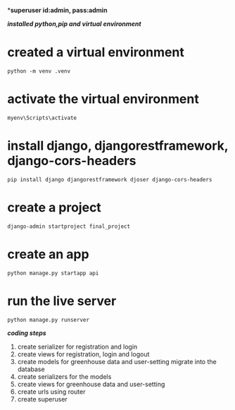 *****superuser id:admin, pass:admin****

***installed python,pip and virtual environment***

# created a virtual environment
    python -m venv .venv
# activate the virtual environment
    myenv\Scripts\activate
# install django, djangorestframework, django-cors-headers 
    pip install django djangorestframework djoser django-cors-headers
# create a project
    django-admin startproject final_project
# create an app
    python manage.py startapp api
# run the live server 
    python manage.py runserver

***coding steps***
1. create serializer for registration and login
2. create views for registration, login and logout
3. create models for greenhouse data and user-setting
    migrate into the database
4. create serializers for the models
5. create views for greenhouse data and user-setting
6. create urls using router
7. create superuser 